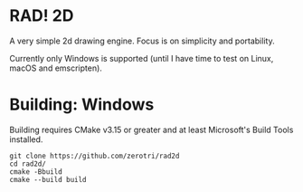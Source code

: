 # RAD! 2D

A very simple 2d drawing engine. Focus is on simplicity and portability.

Currently only Windows is supported (until I have time to test on Linux, macOS and emscripten).

# Building: Windows

Building requires CMake v3.15 or greater and at least Microsoft's Build Tools installed.

```
git clone https://github.com/zerotri/rad2d
cd rad2d/
cmake -Bbuild
cmake --build build
```